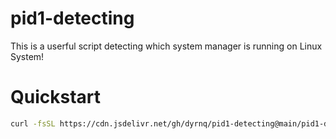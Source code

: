 # pid1-detecting

This is a userful script detecting which system manager is running on Linux System!

# Quickstart

```bash
curl -fsSL https://cdn.jsdelivr.net/gh/dyrnq/pid1-detecting@main/pid1-detecting.sh | bash -s pid1-detecting
```